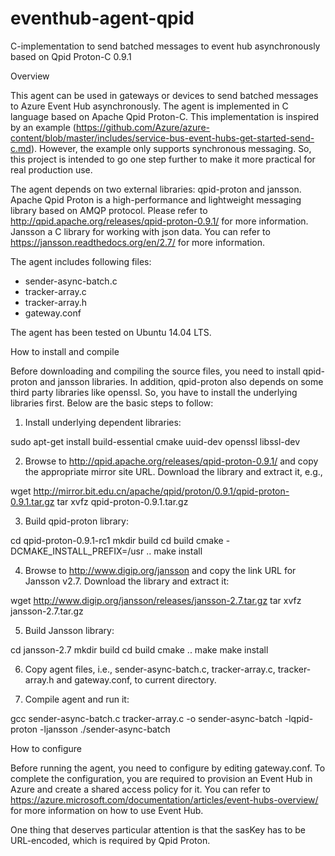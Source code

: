 # eventhub-agent-qpid
C-implementation to send batched messages to event hub asynchronously based on Qpid Proton-C 0.9.1

Overview

This agent can be used in gateways or devices to send batched messages to Azure Event Hub asynchronously. The agent is implemented in C language based on Apache Qpid Proton-C. This implementation is inspired by an example (https://github.com/Azure/azure-content/blob/master/includes/service-bus-event-hubs-get-started-send-c.md). However, the example only supports synchronous messaging. So, this project is intended to go one step further to make it more practical for real production use. 

The agent depends on two external libraries: qpid-proton and jansson. Apache Qpid Proton is a high-performance and lightweight messaging library based on AMQP protocol. Please refer to http://qpid.apache.org/releases/qpid-proton-0.9.1/ for more information. Jansson a C library for working with json data. You can refer to https://jansson.readthedocs.org/en/2.7/ for more information.

The agent includes following files:
- sender-async-batch.c
- tracker-array.c
- tracker-array.h
- gateway.conf

The agent has been tested on Ubuntu 14.04 LTS.


How to install and compile

Before downloading and compiling the source files, you need to install qpid-proton and jansson libraries. In addition, qpid-proton also depends on some third party libraries like openssl. So, you have to install the underlying libraries first. Below are the basic steps to follow:

1. Install underlying dependent libraries:

sudo apt-get install build-essential cmake uuid-dev openssl libssl-dev

2. Browse to http://qpid.apache.org/releases/qpid-proton-0.9.1/ and copy the appropriate mirror site URL. Download the library and extract it, e.g.,

wget http://mirror.bit.edu.cn/apache/qpid/proton/0.9.1/qpid-proton-0.9.1.tar.gz
tar xvfz qpid-proton-0.9.1.tar.gz

3. Build qpid-proton library:

cd qpid-proton-0.9.1-rc1
mkdir build
cd build
cmake -DCMAKE_INSTALL_PREFIX=/usr ..
make install

4. Browse to http://www.digip.org/jansson and copy the link URL for Jansson v2.7. Download the library and extract it:

wget http://www.digip.org/jansson/releases/jansson-2.7.tar.gz
tar xvfz jansson-2.7.tar.gz

5. Build Jansson library:

cd jansson-2.7
mkdir build
cd build
cmake ..
make
make install

6. Copy agent files, i.e., sender-async-batch.c, tracker-array.c, tracker-array.h and gateway.conf, to current directory.

7. Compile agent and run it:

gcc sender-async-batch.c tracker-array.c -o sender-async-batch -lqpid-proton -ljansson
./sender-async-batch


How to configure

Before running the agent, you need to configure by editing gateway.conf. To complete the configuration, you are required to provision an Event Hub in Azure and create a shared access policy for it. You can refer to https://azure.microsoft.com/documentation/articles/event-hubs-overview/ for more information on how to use Event Hub.

One thing that deserves particular attention is that the sasKey has to be URL-encoded, which is required by Qpid Proton.
